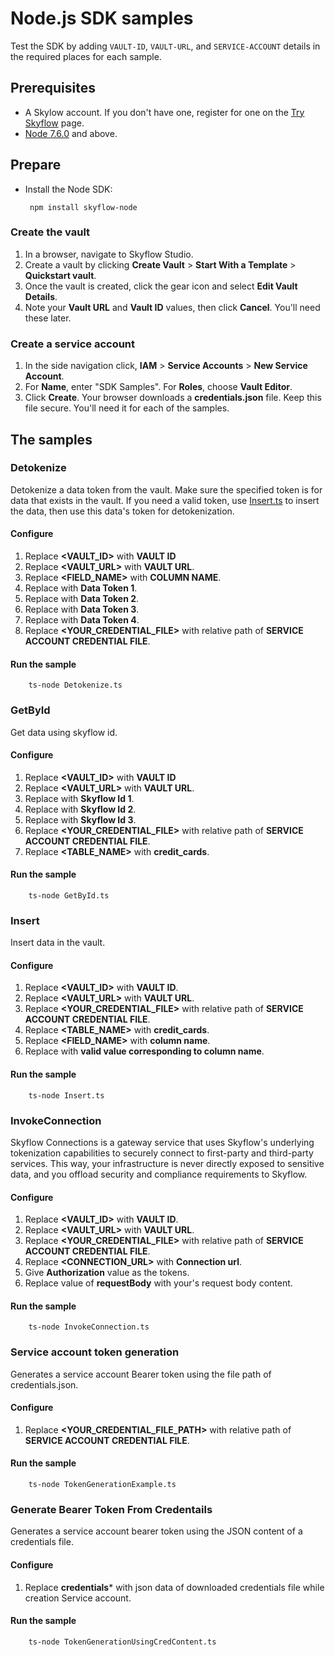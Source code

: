 # Node.js SDK samples
Test the SDK by adding `VAULT-ID`, `VAULT-URL`, and `SERVICE-ACCOUNT` details in the required places for each sample.

## Prerequisites
- A Skylow account. If you don't have one, register for one on the [Try Skyflow](https://skyflow.com/try-skyflow) page.
- [Node 7.6.0](https://nodejs.org/en/) and above.

## Prepare
- Install the Node SDK:

       npm install skyflow-node

### Create the vault
1. In a browser, navigate to Skyflow Studio.
2. Create a vault by clicking **Create Vault** > **Start With a Template** > **Quickstart vault**.
3. Once the vault is created, click the gear icon and select **Edit Vault Details**.
4. Note your **Vault URL** and **Vault ID** values, then click **Cancel**. You'll need these later.

### Create a service account
1. In the side navigation click, **IAM** > **Service Accounts** > **New Service Account**.
2. For **Name**, enter "SDK Samples". For **Roles**, choose **Vault Editor**.
3. Click **Create**. Your browser downloads a **credentials.json** file. Keep this file secure. You'll need it for each of the samples.

## The samples
### Detokenize
Detokenize a data token from the vault. Make sure the specified token is for data that exists in the vault. If you need a valid token, use [Insert.ts](Insert.ts) to insert the data, then use this data's token for detokenization.
#### Configure
1. Replace **<VAULT_ID>** with **VAULT ID**
2. Replace **<VAULT_URL>** with **VAULT URL**.
3. Replace **<FIELD_NAME>** with **COLUMN NAME**.
4. Replace **<TOKEN1>** with **Data Token 1**.
5. Replace **<TOKEN2>** with **Data Token 2**.
6. Replace **<TOKEN3>** with **Data Token 3**.
7. Replace **<TOKEN4>** with **Data Token 4**.
8. Replace **<YOUR_CREDENTIAL_FILE>** with relative  path of **SERVICE ACCOUNT CREDENTIAL FILE**.

#### Run the sample
            
        ts-node Detokenize.ts

### GetById
Get data using skyflow id. 
#### Configure
1. Replace **<VAULT_ID>** with **VAULT ID**
2. Replace **<VAULT_URL>** with **VAULT URL**.
3. Replace **<ID1>** with **Skyflow Id 1**.
4. Replace **<ID2>** with **Skyflow Id 2**.
5. Replace **<ID3>** with **Skyflow Id 3**.
6. Replace **<YOUR_CREDENTIAL_FILE>** with relative  path of **SERVICE ACCOUNT CREDENTIAL FILE**.
7. Replace **<TABLE_NAME>** with **credit_cards**.
#### Run the sample
    
        ts-node GetById.ts
### Insert
Insert data in the vault.
#### Configure
1. Replace **<VAULT_ID>** with **VAULT ID**.
2. Replace **<VAULT_URL>** with **VAULT URL**.
3. Replace **<YOUR_CREDENTIAL_FILE>** with relative  path of **SERVICE ACCOUNT CREDENTIAL FILE**.
4. Replace **<TABLE_NAME>** with **credit_cards**.
5. Replace **<FIELD_NAME>** with **column name**.
6. Replace **<VALUE>** with **valid value corresponding to column name**.
#### Run the sample
        
        ts-node Insert.ts
### InvokeConnection
Skyflow Connections is a gateway service that uses Skyflow's underlying tokenization capabilities to securely connect to first-party and third-party services. This way, your infrastructure is never directly exposed to sensitive data, and you offload security and compliance requirements to Skyflow.
#### Configure
1. Replace **<VAULT_ID>** with **VAULT ID**.
2. Replace **<VAULT_URL>** with **VAULT URL**.
3. Replace **<YOUR_CREDENTIAL_FILE>** with relative  path of **SERVICE ACCOUNT CREDENTIAL FILE**.
4. Replace **<CONNECTION_URL>** with **Connection url**.
5. Give **Authorization** value as the tokens.
6. Replace value of **requestBody** with your's request body content.

#### Run the sample
    
        ts-node InvokeConnection.ts
### Service account token generation
Generates a service account Bearer token using the file path of credentials.json.
#### Configure
1. Replace **<YOUR_CREDENTIAL_FILE_PATH>** with relative  path of **SERVICE ACCOUNT CREDENTIAL FILE**.

#### Run the sample
        
        ts-node TokenGenerationExample.ts

### Generate Bearer Token From Credentails
Generates a service account bearer token using the JSON content of a credentials file.
#### Configure
1. Replace **credentials*** with json data of downloaded credentials file while creation Service account.

#### Run the sample
    
        ts-node TokenGenerationUsingCredContent.ts